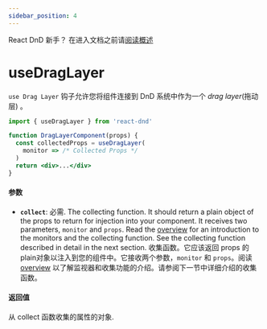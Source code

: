 ```yaml
---
sidebar_position: 4
---
```

React DnD 新手？  在进入文档之前请[阅读概述](../quick-start/overview)

# useDragLayer

`use Drag Layer` 钩子允许您将组件连接到 DnD 系统中作为一个 _drag layer_(拖动层) 。

```jsx
import { useDragLayer } from 'react-dnd'

function DragLayerComponent(props) {
  const collectedProps = useDragLayer(
    monitor => /* Collected Props */
  )
  return <div>...</div>
}
```

#### 参数

- **`collect`**: 必需. The collecting function. It should return a plain object of the props to return for injection into your component. It receives two parameters, `monitor` and `props`. Read the [overview](../quick-start/Overview.md) for an introduction to the monitors and the collecting function. See the collecting function described in detail in the next section.
  收集函数。它应该返回 props 的plain对象以注入到您的组件中。它接收两个参数，`monitor` 和 `props`。阅读 [overview](../quick-start/Overview.md) 以了解监视器和收集功能的介绍。请参阅下一节中详细介绍的收集函数。

#### 返回值
从 collect 函数收集的属性的对象.
